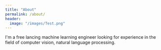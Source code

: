 ```yaml
---
title: "About"
permalink: /about/
header:
  image: "/images/Test.png"
---
```


I'm a free lancing machine learning engineer looking for experience in the field of computer vision, natural language processing.
